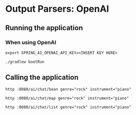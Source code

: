 # Output Parsers: OpenAI

## Running the application

### When using OpenAI

```shell
export SPRING_AI_OPENAI_API_KEY=<INSERT KEY HERE>
```

```shell
./gradlew bootRun
```

## Calling the application

```shell
http :8080/ai/chat/bean genre="rock" instrument="piano"
```

```shell
http :8080/ai/chat/map genre="rock" instrument="piano"
```

```shell
http :8080/ai/chat/list genre="rock" instrument="piano"
```
